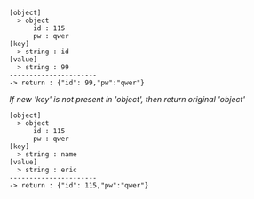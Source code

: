 ```
[object]
  > object
      id : 115
      pw : qwer
[key]
  > string : id
[value]
  > string : 99
----------------------
-> return : {"id": 99,"pw":"qwer"}
```

*If new 'key' is not present in 'object', then return original 'object'*
```
[object]
  > object
      id : 115
      pw : qwer
[key]
  > string : name
[value]
  > string : eric
----------------------
-> return : {"id": 115,"pw":"qwer"}
```